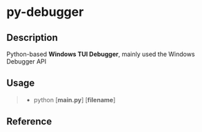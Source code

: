 # py-debugger #
## Description ##
Python-based **Windows TUI Debugger**, mainly used the Windows Debugger API

## Usage ##
>- python [**main.py**] [**filename**]

## Reference ##




